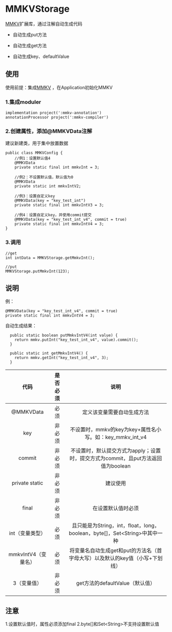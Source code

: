 # MMKVStorage #
[MMKV](https://github.com/Tencent/MMKV)扩展库，通过注解自动生成代码

* 自动生成put方法

* 自动生成get方法

* 自动生成key、defaultValue

## 使用 ##

使用前提：集成[MMKV](https://github.com/Tencent/MMKV) ，在Application初始化MMKV

### 1.集成moduler ###
	
	implementation project(':mmkv-annotation')
    annotationProcessor project(':mmkv-compiler')


### 2.创建属性，添加@MMKVData注解 ###
建议新建类，用于集中放置数据
	
	public class MMKVConfig {
	    //例1：设置默认值4
	    @MMKVData
	    private static final int mmkvInt = 3;
	
	    //例2：不设置默认值，默认值为0
	    @MMKVData
	    private static int mmkvIntV2;
	
	    //例3：设置自定义key
	    @MMKVData(key = "key_test_int")
	    private static final int mmkvIntV3 = 3;
	
	    //例4：设置自定义key，并使用commit提交
	    @MMKVData(key = "key_test_int_v4", commit = true)
	    private static final int mmkvIntV4 = 3;
	}

### 3.调用 ###
	
	//get
	int intData = MMKVStorage.getMmkvInt();
	
	//put
	MMKVStorage.putMmkvInt(123);


## 说明 ##
例：

	@MMKVData(key = "key_test_int_v4", commit = true)
	private static final int mmkvIntV4 = 3;

自动生成结果：
	
	  public static boolean putMmkvIntV4(int value) {
	    return mmkv.putInt("key_test_int_v4", value).commit();
	  }
	
	  public static int getMmkvIntV4() {
	    return mmkv.getInt("key_test_int_v4", 3);
	  }

| 代码 | 是否必须 | 说明 |
|:--:|:--:|:--:
| @MMKVData | 必须 | 定义该变量需要自动生成方法 |
| key | 非必须 | 不设置时，mmkv的key为key+属性名小写。如：key_mmkv_int_v4 |
| commit | 非必须 | 不设置时，默认提交方式为apply；设置时，提交方式为commit，且put方法返回值为boolean |
| private static | 非必须 | 建议使用 |
| final | 非必须 | 在设置默认值时必须 |
| int（变量类型）| 必须 | 且只能是为String，int，float，long，boolean，byte[]，Set<String\>中其中一种 |
| mmkvIntV4（变量名）| 必须 | 将变量名自动生成get和put的方法名（首字母大写）以及默认的key值（小写+下划线）|
| 3（变量值）| 非必须 | get方法的defaultValue（默认值）|

## 注意 ##
1.设置默认值时，属性必须添加final
2.byte[]和Set<String\>不支持设置默认值
